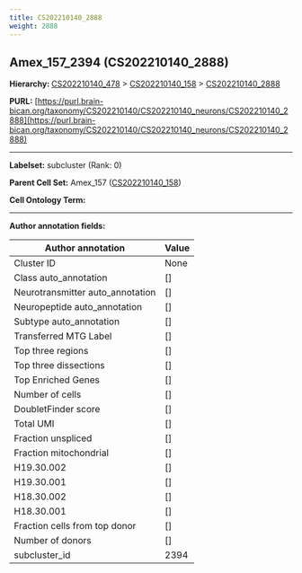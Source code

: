 ```yaml
---
title: CS202210140_2888
weight: 2888
---
```

## Amex_157_2394 (CS202210140_2888)
<b>Hierarchy: </b>
[CS202210140_478](../CS202210140_478) >
[CS202210140_158](../CS202210140_158) >
[CS202210140_2888](../CS202210140_2888)

**PURL:** [https://purl.brain-bican.org/taxonomy/CS202210140/CS202210140_neurons/CS202210140_2888](https://purl.brain-bican.org/taxonomy/CS202210140/CS202210140_neurons/CS202210140_2888)

---


**Labelset:** subcluster (Rank: 0)

**Parent Cell Set:** Amex_157 ([CS202210140_158](../CS202210140_158))



**Cell Ontology Term:** 

[MARKER GENES.]: #


---

[TRANSFERRED ANNOTATIONS.]: #


[AUTHOR ANNOTATION FIELDS.]: #


**Author annotation fields:**

| Author annotation | Value |
|-------------------|-------|
|Cluster ID|None|
|Class auto_annotation|[]|
|Neurotransmitter auto_annotation|[]|
|Neuropeptide auto_annotation|[]|
|Subtype auto_annotation|[]|
|Transferred MTG Label|[]|
|Top three regions|[]|
|Top three dissections|[]|
|Top Enriched Genes|[]|
|Number of cells|[]|
|DoubletFinder score|[]|
|Total UMI|[]|
|Fraction unspliced|[]|
|Fraction mitochondrial|[]|
|H19.30.002|[]|
|H19.30.001|[]|
|H18.30.002|[]|
|H18.30.001|[]|
|Fraction cells from top donor|[]|
|Number of donors|[]|
|subcluster_id|2394|
